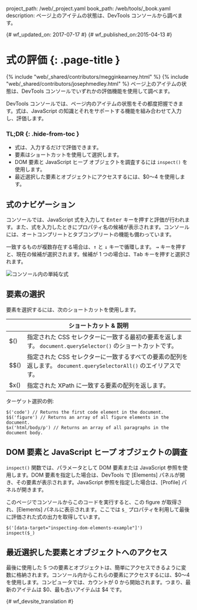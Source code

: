 project_path: /web/_project.yaml
book_path: /web/tools/_book.yaml
description: ページ上のアイテムの状態は、DevTools コンソールから調べます。

{# wf_updated_on: 2017-07-17 #}
{# wf_published_on:2015-04-13 #}

#  式の評価 {: .page-title }

{% include "web/_shared/contributors/megginkearney.html" %}
{% include "web/_shared/contributors/josephmedley.html" %}
ページ上のアイテムの状態は、DevTools コンソールでいずれかの評価機能を使用して調べます。

DevTools コンソールでは、ページ内のアイテムの状態をその都度把握できます。式は、JavaScript の知識とそれをサポートする機能を組み合わせて入力し、評価します。





### TL;DR {: .hide-from-toc }
- 式は、入力するだけで評価できます。
- 要素はショートカットを使用して選択します。
- DOM 要素と JavaScript ヒープ オブジェクトを調査するには  `inspect()` を使用します。
- 最近選択した要素とオブジェクトにアクセスするには、$0～4 を使用します。


##  式のナビゲーション

コンソールでは、JavaScript 式を入力して <kbd class="kbd">Enter</kbd> キーを押すと評価が行われます。また、式を入力したときにプロパティ名の候補が表示されます。コンソールには、オートコンプリートとタブコンプリートの機能も備わっています。





一致するものが複数存在する場合は、<kbd class="kbd">↑</kbd> と <kbd class="kbd">↓</kbd> キーで循環します。
<kbd class="kbd">→</kbd> キーを押すと、現在の候補が選択されます。候補が 1 つの場合は、<kbd class="kbd">Tab</kbd> キーを押すと選択されます。



![コンソール内の単純な式](images/evaluate-expressions.png)

##  要素の選択

要素を選択するには、次のショートカットを使用します。

<table class="responsive">
  <thead>
    <tr>
      <th colspan="2">ショートカット &amp; 説明</th>
    </tr>
  </thead>
  <tbody>
    <tr>
      <td data-th="Shortcut">$()</td>
      <td data-th="Description">指定された CSS セレクターに一致する最初の要素を返します。 <code>document.querySelector()</code> のショートカットです。</td>
    </tr>
    <tr>
      <td data-th="Shortcut">$$()</td>
      <td data-th="Description">指定された CSS セレクターに一致するすべての要素の配列を返します。 <code>document.querySelectorAll()</code> のエイリアスです。</td>
    </tr>
    <tr>
      <td data-th="Shortcut">$x()</td>
      <td data-th="Description">指定された XPath に一致する要素の配列を返します。</td>
    </tr>
  </tbody>
</table>

ターゲット選択の例:

    $('code') // Returns the first code element in the document.
    $$('figure') // Returns an array of all figure elements in the document.
    $x('html/body/p') // Returns an array of all paragraphs in the document body.

##  DOM 要素と JavaScript ヒープ オブジェクトの調査

`inspect()` 関数では、パラメータとして DOM 要素または JavaScript 参照を使用します。DOM 要素を指定した場合は、DevTools で [Elements] パネルが開き、その要素が表示されます。JavaScript 参照を指定した場合は、[Profile] パネルが開きます。






このページでコンソールからこのコードを実行すると、この figure が取得され、[Elements] パネルに表示されます。ここでは `$_` プロパティを利用して最後に評価された式の出力を取得しています。




    $('[data-target="inspecting-dom-elements-example"]')
    inspect($_)

##  最近選択した要素とオブジェクトへのアクセス

最後に使用した 5 つの要素とオブジェクトは、簡単にアクセスできるように変数に格納されます。コンソール内からこれらの要素にアクセスするには、$0～4 を使用します。コンピュータでは、カウントが 0 から開始されます。つまり、最新のアイテムは $0、最も古いアイテムは $4 です。







{# wf_devsite_translation #}
